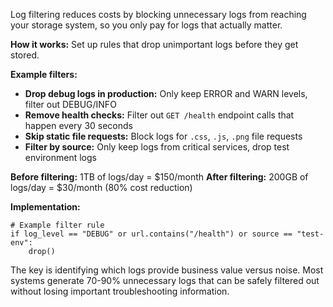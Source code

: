 Log filtering reduces costs by blocking unnecessary logs from reaching your storage system, so you only pay for logs that actually matter.

**How it works:** Set up rules that drop unimportant logs before they get stored.

**Example filters:**
- **Drop debug logs in production:** Only keep ERROR and WARN levels, filter out DEBUG/INFO
- **Remove health checks:** Filter out `GET /health` endpoint calls that happen every 30 seconds
- **Skip static file requests:** Block logs for `.css`, `.js`, `.png` file requests
- **Filter by source:** Only keep logs from critical services, drop test environment logs

**Before filtering:** 1TB of logs/day = $150/month
**After filtering:** 200GB of logs/day = $30/month (80% cost reduction)

**Implementation:**
```
# Example filter rule
if log_level == "DEBUG" or url.contains("/health") or source == "test-env":
    drop()
```

The key is identifying which logs provide business value versus noise. Most systems generate 70-90% unnecessary logs that can be safely filtered out without losing important troubleshooting information.
